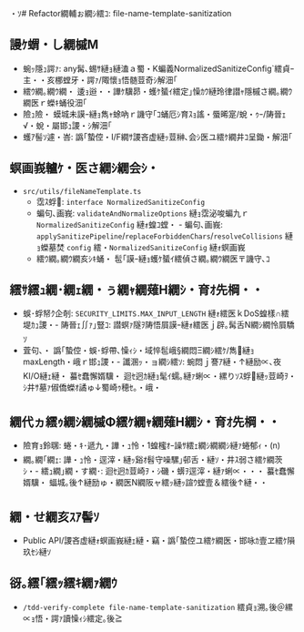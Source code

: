 ・ｿ# Refactor繝輔ぉ繝ｼ繧ｺ: file-name-template-sanitization

## 謾ｹ蝟・し繝槭Μ

- 蜿ｯ隱ｭ諤ｧ: any髯､蜴ｻ縺ｮ縺溘ａ蜀・Κ蝙義NormalizedSanitizeConfig`繧貞ｰ主・・亥梛螳牙・諤ｧ/陬懷ｮ悟髄荳奇ｼ解沺｢
- 繧ｳ繝｡繝ｳ繝・ 逶ｮ逧・・譁ｹ驥昴・蠖ｹ蜑ｲ繧定｣懆ｶｳ縺玲律譛ｬ隱槭さ繝｡繝ｳ繝医ｒ蠑ｷ蛹役沺｢
- 險ｭ險・ 蟆城未謨ｰ縺ｮ雋ｬ蜍吶ｒ譏守｢ｺ蛹厄ｼ育ｽｮ謠・蜃晞寔/蛻・ｩｰ/陦晉ｪ√・蛻・屬邯ｭ謖・ｼ解沺｢
- 蠖ｱ髻ｿ遽・峇: 譌｢蟄倥・I/F繝ｻ謖吝虚縺ｯ荳榊､会ｼ医ユ繧ｹ繝井ｺ呈鋤・解沺｢

## 螟画峩轤ｹ・医さ繝ｼ繝会ｼ・

- `src/utils/fileNameTemplate.ts`
  - 霑ｽ蜉: `interface NormalizedSanitizeConfig`
  - 蝙句､画峩: `validateAndNormalizeOptions` 縺ｮ霑泌唆蝙九ｒ `NormalizedSanitizeConfig` 縺ｫ蝗ｺ螳・ - 蝙句､画峩: `applySanitizePipeline`/`replaceForbiddenChars`/`resolveCollisions` 縺ｮ蠑墓焚 `config` 繧・`NormalizedSanitizeConfig` 縺ｫ螟画峩
  - 繧ｳ繝｡繝ｳ繝亥ｼｷ蛹・ 髢｢謨ｰ縺ｮ蠖ｹ蜑ｲ繧偵さ繝｡繝ｳ繝医〒譏守､ｺ

## 繧ｻ繧ｭ繝･繝ｪ繝・ぅ繝ｬ繝薙Η繝ｼ・育ｵ先棡・・

- 蜈･蜉帑ｸ企剞: `SECURITY_LIMITS.MAX_INPUT_LENGTH` 縺ｫ繧医ｋDoS蝗樣∩繧堤ｶｭ謖・- 陦晉ｪ∬ｧ｣豎ｺ: 譛螟ｧ隧ｦ陦悟屓謨ｰ縺ｫ繧医ｊ辟｡髯舌Ν繝ｼ繝怜屓驕ｿ
- 萓句､・ 譌｢蟄倥・蜈･蜉帶､懆ｨｼ・域悴髢峨§繝悶Ξ繝ｼ繧ｹ/雋縺ｮmaxLength・峨ｒ邯ｭ謖・- 讖溷ｯ・ョ繝ｼ繧ｿ: 蜿悶ｊ謇ｱ縺・↑縺励∝､夜ΚI/O縺ｪ縺・
  蟇ｾ蠢懈婿驥・ 迴ｾ迥ｶ縺ｮ髦ｲ蠕｡縺ｧ蜊∝・縲りｿｽ蜉縺ｯ荳崎ｦ・ｼ井ｻ墓ｧ俶僑蠑ｵ譎ゅ↓蜀崎ｩ穂ｾ｡・峨・

## 繝代ヵ繧ｩ繝ｼ繝槭Φ繧ｹ繝ｬ繝薙Η繝ｼ・育ｵ先棡・・

- 險育ｮ鈴㍼: 蜷・ｷ･遞九・譁・ｭ怜・1蝗櫁ｵｰ譟ｻ繧ｪ繝ｼ繝繝ｼ縺ｧ蜷郁ｨ・(n)
- 繝｡繝｢繝ｪ: 譁・ｭ怜・逕滓・縺ｯ谿ｵ髫守噪騾｣邨舌・縺ｿ・井ｽ弱さ繧ｹ繝茨ｼ・- 繧ｭ繝｣繝・す繝･: 迴ｾ迥ｶ荳崎ｦ・ｼ磯・蠎ｦ逕滓・縺ｧ蜊∝・・・
  蟇ｾ蠢懈婿驥・ 蝠城｡後↑縺励ゅ・繝医Ν繝阪ャ繧ｯ縺ｯ諠ｳ螳壹＆繧後↑縺・・

## 繝・せ繝亥ｽｱ髻ｿ

- Public API/謖吝虚縺ｫ螟画峩縺ｪ縺・竊・譌｢蟄倥ユ繧ｹ繝医・邯咏ｶ壹ヱ繧ｹ隕玖ｾｼ縺ｿ

## 谺｡繧｢繧ｯ繧ｷ繝ｧ繝ｳ

- `/tdd-verify-complete file-name-template-sanitization` 繧貞ｮ溯｡後＠縲∝ｮ悟・諤ｧ讀懆ｨｼ繧定｡後≧
